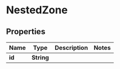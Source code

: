 

# NestedZone


## Properties

Name | Type | Description | Notes
------------ | ------------- | ------------- | -------------
**id** | **String** |  | 



